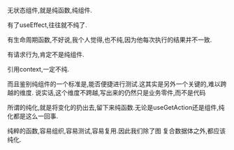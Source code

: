 无状态组件,就是纯函数,纯组件.

有了useEffect,往往就不纯了.

有生命周期函数,不好说,我个人觉得,也不纯,因为他每次执行的结果并不一致.

有请求行为,肯定不是纯组件.

引用context,一定不纯.


而且鉴别纯组件的一个标准是,能否便捷进行测试.这其实是另外一个关键的,难以跨越的维度.
说实话,这个维度不跨越,写出来的仍然只是业务零件,而不是代码



所谓的纯化,就是将变化的扔出去,留下来纯函数.无论是useGetAction还是组件,纯化都是这么一回事.

纯粹的函数,容易组织,容易测试,容易复用.因此我们除了图  复合数据体之外,都应该纯化.